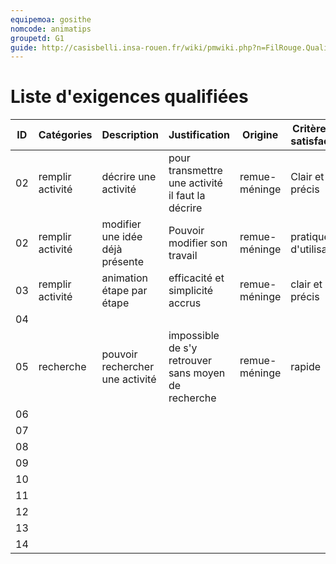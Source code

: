```yaml
---
equipemoa: gosithe
nomcode: animatips
groupetd: G1
guide: http://casisbelli.insa-rouen.fr/wiki/pmwiki.php?n=FilRouge.QualifierExigence
---
```

# Liste d'exigences qualifiées

| ID 	| Catégories 	| Description 	| Justification 	| Origine 	| Critères de satisfaction 	| Contentement MOA 	| Mécontentement MOA 	| Exigences Dépendantes 	| Exigences conflictuelles 	|
|----	|------------	|-------------	|---------------	|---------	|--------------------------	|------------------	|--------------------	|-----------------------	|--------------------------	|
|  02 | remplir activité | décrire une activité | pour transmettre une activité il faut la décrire | remue-méninge |  Clair et précis 	|                   	|                    	|                       	|                          	|
|  02 | remplir activité | modifier une idée déjà présente |Pouvoir modifier son travail |remue-méninge	| pratique d'utilisation |                  	|                    	|                       	|                          	|
|  03	| remplir activité | animation étape par étape | efficacité et simplicité accrus | remue-méninge 	| clair et précis	|                  	|                    	|                       	|                          	|
|  04 |            	|             	|               	|         	|                          	|                  	|                    	|                       	|                          	|
|  05 | recherche  	| pouvoir rechercher une activité | impossible de s'y retrouver sans moyen de recherche | remue-méninge | rapide  	|                  	|                    	|                       	|                          	|
|  06 |            	|             	|               	|         	|                          	|                  	|                    	|                       	|                          	|
|  07 |            	|             	|               	|         	|                          	|                  	|                    	|                       	|                          	|
|  08 |            	|             	|               	|         	|                          	|                  	|                    	|                       	|                          	|
|  09	|            	|             	|               	|         	|                          	|                  	|                    	|                       	|                          	|
|  10	|            	|             	|               	|         	|                          	|                  	|                    	|                       	|                          	|
|  11	|            	|             	|               	|         	|                          	|                  	|                    	|                       	|                          	|
|  12	|            	|             	|               	|         	|                          	|                  	|                    	|                       	|                          	|
|  13	|            	|             	|               	|         	|                          	|                  	|                    	|                       	|                          	|
|  14	|            	|             	|               	|         	|                          	|                  	|                    	|                       	|                          	|


